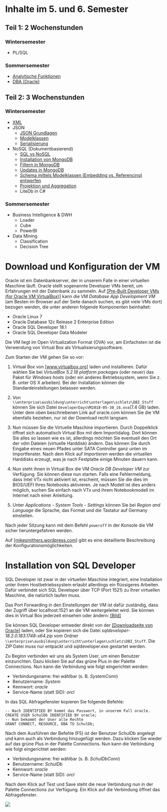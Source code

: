 # Inhalte im 5. und 6. Semester

## Teil 1: 2 Wochenstunden

### Wintersemester

- PL/SQL

### Sommersemester

- [Analytische Funktionen](02_Analytical%20Functions/README.md)
- [DBA (Oracle)](01_Datenbankadmin)

## Teil 2: 3 Wochenstunden

### Wintersemester

- [XML](11_XML/README.md)
- JSON
  - [JSON Grundlagen](12_JSON/01_Intro.md)
  - [Modelklassen](12_JSON/02_Modelklassen.md)
  - [Serialisierung](12_JSON/03_Serialisierung.md)
- NoSQL (Dokumentbasierend)
  - [SQL vs NoSQL](13_NoSQL/01_Sql_vs_Nosql.md)
  - [Installation von MongoDB](13_NoSQL/02_Mongodb_Install.md)
  - [Filtern in MongoDB](13_NoSQL/03_MongoDb_Find.md)
  - [Updates in MongoDB](13_NoSQL/04_MongoDb_Update.md)
  - [Schema mittels Modelklassen (Embedding vs. Referencing) entwerfen](https://docs.microsoft.com/en-us/azure/cosmos-db/modeling-data)
  - [Projektion und Aggregation](13_NoSQL/06_MongoDb_Aggregate.md)
  - LiteDb in C#

### Sommersemester

- Business Intelligence & DWH
  - Loader
  - Cube
  - PowerBI
- Data Mining
  - Classification
  - Decision Tree


# Download und Konfiguration der VM

Oracle ist ein Datenbankserver, der in unserem Falle in einer virtuellen Maschine läuft. Oracle stellt sogenannte Developer VMs bereit, um Erfahrungen mit der Datenbank zu sammeln. Auf <a href="http://www.oracle.com/technetwork/community/developer-vm/index.html" target="_blank">[Pre-Built Developer VMs (for Oracle VM VirtualBox)]</a> kann die VM *Database App Development VM* (am Besten im Browser auf der Seite danach suchen, es gibt viele VMs dort) bezogen werden, die unter anderen folgende Komponenten beinhaltet:

- Oracle Linux 7
- Oracle Database 12c Release 2 Enterprise Edition 
- Oracle SQL Developer 18.1
- Oracle SQL Developer Data Modeler

Die VM liegt im Open Virtualization Format (OVA) vor, am Einfachsten ist die Verwendung von Virtual Box als Virtualisierungssoftware.

Zum Starten der VM gehen Sie so vor:

1. Virtual Box von <a href="https://www.virtualbox.org/wiki/Downloads" target="_blank">[www.virtualbox.org]</a> laden und installieren. Dafür wählen Sie bei *VirtualBox 5.2.18 platform packages* (oder neuer) das Paket für *Windows hosts* (oder ein anderes Betriebssystem, wenn Sie z. B. unter OS X arbeiten). Bei der Installation können die Standardeinstellungen belassen werden.

1. Von `\\enterprise\ausbildung\unterricht\unterlagen\schletz\DBI_Stuff` können Sie sich Datei `DeveloperDaysVM2018-05-30_16.ova`(7.4 GB) laden. Unter dem oben beschriebenen Link auf oracle.com können Sie die VM ebenfalls beziehen, nur ist der Download recht langsam.

1. Nun müssen Sie die Virtuelle Maschine importieren. Durch Doppelklick öffnet sich automatisch Virtual Box mit dem Importidalog. Dort können Sie alles so lassen wie es ist, allerdings möchten Sie eventuell den Ort der vdm Dateien (virtuelle Harddisk) ändern. Das können Sie durch Eingabe eines neuen Pfades unter SATA Controller ganz unten im Importfenster. Nach dem Klick auf *Importieren* werden die virtuellen Harddisks erzeugt, was je nach Festplatte einige Minuten dauern kann.

1. Nun steht ihnen in Virtual Box die VM *Oracle DB Developer VM* zur Verfügung. Sie können diese nun starten. Falls eine Fehlermeldung, dass Intel VTx nicht aktiviert ist, erscheint, müssen Sie die dies im BIOS/UEFI Ihres Notebooks aktivieren. Je nach Modell ist dies anders möglich, suchen Sie einfach nach VTx und ihrem Notebookmodell im Internet nach einer Anleitung.

1. Unter *Applications* - *System Tools* - *Settings* können Sie bei *Region and Language* die Sprache, das Format und die Tastatur auf Germany einstellen.

Nach jeder Sitzung kann mit dem Befehl `poweroff` in der Konsole die VM sicher heruntergefahren werden.

Auf <a href="https://mikesmithers.wordpress.com/2015/01/25/installing-and-configuring-an-oracle-developer-day-virtualbox-image/" target="_blank">[mikesmithers.wordpress.com]</a> gibt es eine detaillierte Beschreibung der Konfigurationsmöglichkeiten.

# Installation von SQL Developer

SQL Developer ist zwar in der virtuellen Maschine integriert, eine Installation unter ihrem Hostbetriebssystem erlaubt allerdings ein flüssigeres Arbeiten. Dafür verbindet sich SQL Developer über TCP (Port 1521) zu Ihrer virtuellen Maschine, die natürlich laufen muss.

Das Port Forwarding in den Einstellungen der VM ist dafür zuständig, dass der Zugriff über localhost:1521 an die VM weitergeleitet wird. Sie können dies in Virtual Box jederzeit einsehen oder ändern: <a href="/pluginfile.php/123157/mod_label/intro/virtualBoxNat.png">[Bild]</a>

Sie können SQL Developer entweder direkt von der <a href="https://www.oracle.com/technetwork/developer-tools/sql-developer/downloads/index.html" target="_blank">[Downloadseite von Oracle]</a> laden, oder Sie kopieren sich die Datei *sqldeveloper-18.2.0.183.1748-x64.zip* vom Ordner `\\enterprise\ausbildung\unterricht\unterlagen\schletz\DBI_Stuff`. Die ZIP Datei muss nur entpackt und sqldeveloper.exe gestartet werden.

Zu Beginn verbinden wir uns als System User, um einen Benutzer einzurichten. Dazu klicken Sie auf das grüne Plus in der Palette Connections. Nun kann die Verbindung wie folgt eingerichtet werden:

* Verbindungsname: frei wählbar (s. B. *SystemConn*)
* Benutzername: *System*
* Kennwort: *oracle*
* Service-Name (statt SID): *orcl*

In das SQL Abfragefenster kopieren Sie folgende Befehle:
```
-- Nach IDENTIFIED BY kommt das Passwort, in unserem Fall oracle.
CREATE USER SchulDb IDENTIFIED BY oracle;
-- Nun bekommt der User alle Rechte 
GRANT CONNECT, RESOURCE, DBA TO SchulDb;
```

Nach dem Ausführen der Befehle (F5) ist der Benutzer SchulDb angelegt und kann auch als Verbindung hinzugefügt werden. Dazu klicken Sie wieder auf das grüne Plus in der Palette Connections. Nun kann die Verbindung wie folgt eingerichtet werden:

* Verbindungsname: frei wählbar (s. B. *SchulDbConn*)
* Benutzername: *SchulDb*
* Kennwort: *oracle*
* Service-Name (statt SID): *orcl*

Nach dem Klick auf Test und Save steht die neue Verbindung nun in der Palette Connections zur Verfügung. Ein Klick auf die Verbindung öffnet das Abfragefenster.

![](sqlDeveloperConnection.png)
